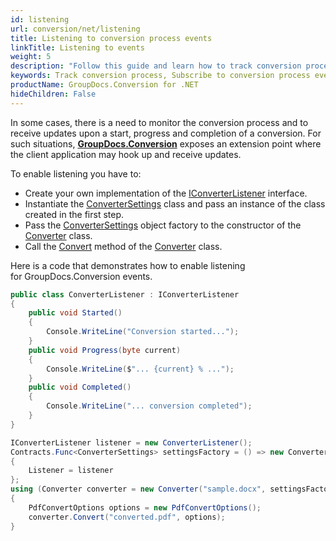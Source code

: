 ```yaml
---
id: listening
url: conversion/net/listening
title: Listening to conversion process events
linkTitle: Listening to events
weight: 5
description: "Follow this guide and learn how to track conversion process by subscribing to specific events of GroupDocs.Conversion for .NET API."
keywords: Track conversion process, Subscribe to conversion process events, track conversion
productName: GroupDocs.Conversion for .NET
hideChildren: False
---
```

In some cases, there is a need to monitor the conversion process and to receive updates upon a start, progress and completion of a conversion. For such situations, [**GroupDocs.Conversion**](https://products.groupdocs.com/conversion/net) exposes an extension point where the client application may hook up and receive updates. 

To enable listening you have to:

*   Create your own implementation of the [IConverterListener](https://reference.groupdocs.com/conversion/net/groupdocs.conversion.reporting/iconverterlistener) interface.
*   Instantiate the [ConverterSettings](https://reference.groupdocs.com/conversion/net/groupdocs.conversion/convertersettings) class and pass an instance of the class created in the first step.
*   Pass the [ConverterSettings](https://reference.groupdocs.com/conversion/net/groupdocs.conversion/convertersettings) object factory to the constructor of the [Converter](https://reference.groupdocs.com/conversion/net/groupdocs.conversion/converter) class.
*   Call the [Convert](https://reference.groupdocs.com/conversion/net/groupdocs.conversion/converter/convert/#convert_3) method of the [Converter](https://reference.groupdocs.com/conversion/net/groupdocs.conversion/converter) class.

Here is a code that demonstrates how to enable listening for GroupDocs.Conversion events.

```csharp
public class ConverterListener : IConverterListener
{
    public void Started()
    {
        Console.WriteLine("Conversion started...");
    }
    public void Progress(byte current)
    {
        Console.WriteLine($"... {current} % ...");
    }
    public void Completed()
    {
        Console.WriteLine("... conversion completed");
    }
}
```

```csharp
IConverterListener listener = new ConverterListener();
Contracts.Func<ConverterSettings> settingsFactory = () => new ConverterSettings
{
    Listener = listener
};
using (Converter converter = new Converter("sample.docx", settingsFactory))
{
    PdfConvertOptions options = new PdfConvertOptions();
    converter.Convert("converted.pdf", options);
}
```

